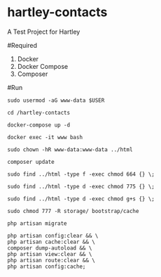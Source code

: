 # hartley-contacts
A Test Project for Hartley

#Required
1. Docker
2. Docker Compose
3. Composer

#Run

```
sudo usermod -aG www-data $USER
```

```
cd /hartley-contacts
```

```
docker-compose up -d
```

```
docker exec -it www bash
```

```
sudo chown -hR www-data:www-data ../html
```

```
composer update
```

```
sudo find ../html -type f -exec chmod 664 {} \;
```

```
sudo find ../html -type d -exec chmod 775 {} \;
```

```
sudo find ../html -type d -exec chmod g+s {} \;
```

```
sudo chmod 777 -R storage/ bootstrap/cache
```

```
php artisan migrate
```

```
php artisan config:clear && \
php artisan cache:clear && \
composer dump-autoload && \
php artisan view:clear && \
php artisan route:clear && \
php artisan config:cache;
```
